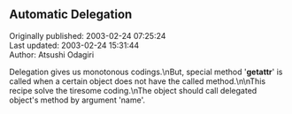 ## Automatic Delegation  
Originally published: 2003-02-24 07:25:24  
Last updated: 2003-02-24 15:31:44  
Author: Atsushi Odagiri  
  
Delegation gives us monotonous codings.\nBut, special method '__getattr__' is called when a certain object does  not have the called method.\n\nThis recipe solve the tiresome coding.\nThe object should call delegated object's method by argument 'name'.